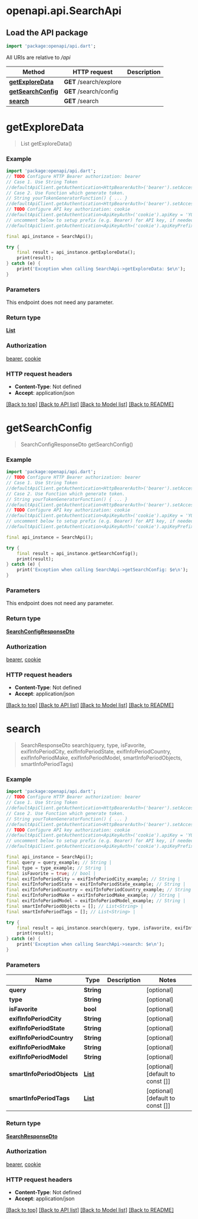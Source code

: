 # openapi.api.SearchApi

## Load the API package
```dart
import 'package:openapi/api.dart';
```

All URIs are relative to */api*

Method | HTTP request | Description
------------- | ------------- | -------------
[**getExploreData**](SearchApi.md#getexploredata) | **GET** /search/explore | 
[**getSearchConfig**](SearchApi.md#getsearchconfig) | **GET** /search/config | 
[**search**](SearchApi.md#search) | **GET** /search | 


# **getExploreData**
> List<SearchExploreResponseDto> getExploreData()





### Example
```dart
import 'package:openapi/api.dart';
// TODO Configure HTTP Bearer authorization: bearer
// Case 1. Use String Token
//defaultApiClient.getAuthentication<HttpBearerAuth>('bearer').setAccessToken('YOUR_ACCESS_TOKEN');
// Case 2. Use Function which generate token.
// String yourTokenGeneratorFunction() { ... }
//defaultApiClient.getAuthentication<HttpBearerAuth>('bearer').setAccessToken(yourTokenGeneratorFunction);
// TODO Configure API key authorization: cookie
//defaultApiClient.getAuthentication<ApiKeyAuth>('cookie').apiKey = 'YOUR_API_KEY';
// uncomment below to setup prefix (e.g. Bearer) for API key, if needed
//defaultApiClient.getAuthentication<ApiKeyAuth>('cookie').apiKeyPrefix = 'Bearer';

final api_instance = SearchApi();

try {
    final result = api_instance.getExploreData();
    print(result);
} catch (e) {
    print('Exception when calling SearchApi->getExploreData: $e\n');
}
```

### Parameters
This endpoint does not need any parameter.

### Return type

[**List<SearchExploreResponseDto>**](SearchExploreResponseDto.md)

### Authorization

[bearer](../README.md#bearer), [cookie](../README.md#cookie)

### HTTP request headers

 - **Content-Type**: Not defined
 - **Accept**: application/json

[[Back to top]](#) [[Back to API list]](../README.md#documentation-for-api-endpoints) [[Back to Model list]](../README.md#documentation-for-models) [[Back to README]](../README.md)

# **getSearchConfig**
> SearchConfigResponseDto getSearchConfig()





### Example
```dart
import 'package:openapi/api.dart';
// TODO Configure HTTP Bearer authorization: bearer
// Case 1. Use String Token
//defaultApiClient.getAuthentication<HttpBearerAuth>('bearer').setAccessToken('YOUR_ACCESS_TOKEN');
// Case 2. Use Function which generate token.
// String yourTokenGeneratorFunction() { ... }
//defaultApiClient.getAuthentication<HttpBearerAuth>('bearer').setAccessToken(yourTokenGeneratorFunction);
// TODO Configure API key authorization: cookie
//defaultApiClient.getAuthentication<ApiKeyAuth>('cookie').apiKey = 'YOUR_API_KEY';
// uncomment below to setup prefix (e.g. Bearer) for API key, if needed
//defaultApiClient.getAuthentication<ApiKeyAuth>('cookie').apiKeyPrefix = 'Bearer';

final api_instance = SearchApi();

try {
    final result = api_instance.getSearchConfig();
    print(result);
} catch (e) {
    print('Exception when calling SearchApi->getSearchConfig: $e\n');
}
```

### Parameters
This endpoint does not need any parameter.

### Return type

[**SearchConfigResponseDto**](SearchConfigResponseDto.md)

### Authorization

[bearer](../README.md#bearer), [cookie](../README.md#cookie)

### HTTP request headers

 - **Content-Type**: Not defined
 - **Accept**: application/json

[[Back to top]](#) [[Back to API list]](../README.md#documentation-for-api-endpoints) [[Back to Model list]](../README.md#documentation-for-models) [[Back to README]](../README.md)

# **search**
> SearchResponseDto search(query, type, isFavorite, exifInfoPeriodCity, exifInfoPeriodState, exifInfoPeriodCountry, exifInfoPeriodMake, exifInfoPeriodModel, smartInfoPeriodObjects, smartInfoPeriodTags)





### Example
```dart
import 'package:openapi/api.dart';
// TODO Configure HTTP Bearer authorization: bearer
// Case 1. Use String Token
//defaultApiClient.getAuthentication<HttpBearerAuth>('bearer').setAccessToken('YOUR_ACCESS_TOKEN');
// Case 2. Use Function which generate token.
// String yourTokenGeneratorFunction() { ... }
//defaultApiClient.getAuthentication<HttpBearerAuth>('bearer').setAccessToken(yourTokenGeneratorFunction);
// TODO Configure API key authorization: cookie
//defaultApiClient.getAuthentication<ApiKeyAuth>('cookie').apiKey = 'YOUR_API_KEY';
// uncomment below to setup prefix (e.g. Bearer) for API key, if needed
//defaultApiClient.getAuthentication<ApiKeyAuth>('cookie').apiKeyPrefix = 'Bearer';

final api_instance = SearchApi();
final query = query_example; // String | 
final type = type_example; // String | 
final isFavorite = true; // bool | 
final exifInfoPeriodCity = exifInfoPeriodCity_example; // String | 
final exifInfoPeriodState = exifInfoPeriodState_example; // String | 
final exifInfoPeriodCountry = exifInfoPeriodCountry_example; // String | 
final exifInfoPeriodMake = exifInfoPeriodMake_example; // String | 
final exifInfoPeriodModel = exifInfoPeriodModel_example; // String | 
final smartInfoPeriodObjects = []; // List<String> | 
final smartInfoPeriodTags = []; // List<String> | 

try {
    final result = api_instance.search(query, type, isFavorite, exifInfoPeriodCity, exifInfoPeriodState, exifInfoPeriodCountry, exifInfoPeriodMake, exifInfoPeriodModel, smartInfoPeriodObjects, smartInfoPeriodTags);
    print(result);
} catch (e) {
    print('Exception when calling SearchApi->search: $e\n');
}
```

### Parameters

Name | Type | Description  | Notes
------------- | ------------- | ------------- | -------------
 **query** | **String**|  | [optional] 
 **type** | **String**|  | [optional] 
 **isFavorite** | **bool**|  | [optional] 
 **exifInfoPeriodCity** | **String**|  | [optional] 
 **exifInfoPeriodState** | **String**|  | [optional] 
 **exifInfoPeriodCountry** | **String**|  | [optional] 
 **exifInfoPeriodMake** | **String**|  | [optional] 
 **exifInfoPeriodModel** | **String**|  | [optional] 
 **smartInfoPeriodObjects** | [**List<String>**](String.md)|  | [optional] [default to const []]
 **smartInfoPeriodTags** | [**List<String>**](String.md)|  | [optional] [default to const []]

### Return type

[**SearchResponseDto**](SearchResponseDto.md)

### Authorization

[bearer](../README.md#bearer), [cookie](../README.md#cookie)

### HTTP request headers

 - **Content-Type**: Not defined
 - **Accept**: application/json

[[Back to top]](#) [[Back to API list]](../README.md#documentation-for-api-endpoints) [[Back to Model list]](../README.md#documentation-for-models) [[Back to README]](../README.md)


